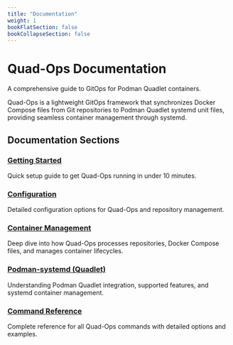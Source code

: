 ```yaml
---
title: "Documentation"
weight: 1
bookFlatSection: false
bookCollapseSection: false
---
```


# Quad-Ops Documentation

A comprehensive guide to GitOps for Podman Quadlet containers.

Quad-Ops is a lightweight GitOps framework that synchronizes Docker Compose files from Git repositories to Podman Quadlet systemd unit files, providing seamless container management through systemd.

## Documentation Sections

### [Getting Started](getting-started)
Quick setup guide to get Quad-Ops running in under 10 minutes.

### [Configuration](configuration)
Detailed configuration options for Quad-Ops and repository management.

### [Container Management](container-management)
Deep dive into how Quad-Ops processes repositories, Docker Compose files, and manages container lifecycles.

### [Podman-systemd (Quadlet)](podman-systemd)
Understanding Podman Quadlet integration, supported features, and systemd container management.

### [Command Reference](command-reference)
Complete reference for all Quad-Ops commands with detailed options and examples.